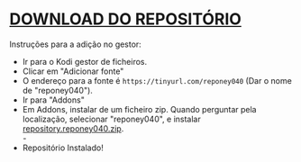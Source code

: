 # <a href="repository.reponey040.zip">DOWNLOAD DO REPOSITÓRIO</a>

Instruções para a adição no gestor:


<p align="left">
  <ul>
    <li>Ir para o Kodi gestor de ficheiros.</li>
    <li>Clicar em "Adicionar fonte"</li>
    <li>O endereço para a fonte é <code>https://tinyurl.com/reponey040</code> (Dar o nome de "reponey040").</li>
    <li>Ir para "Addons"</li>
    <li>Em Addons, instalar de um ficheiro zip. Quando perguntar pela localização, selecionar "reponey040", e instalar <a href="repository.reponey040.zip">repository.reponey040.zip</a>.</li>
    -
    <li>Repositório Instalado!</li>
    
</ul>

                                      
                                       

</p>

